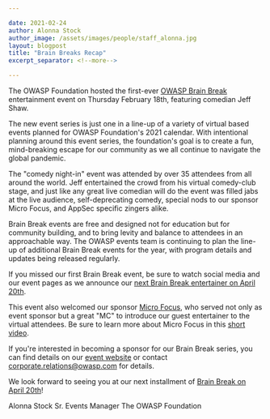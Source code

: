 ```yaml
---

date: 2021-02-24
author: Alonna Stock
author_image: /assets/images/people/staff_alonna.jpg
layout: blogpost
title: "Brain Breaks Recap"
excerpt_separator: <!--more-->

---
```


The OWASP Foundation hosted the first-ever [OWASP Brain Break](https://brainbreak.owasp.org/) entertainment event on Thursday February 18th, featuring comedian Jeff Shaw.

The new event series is just one in a line-up of a variety of virtual based events planned for OWASP Foundation's 2021 calendar. With intentional planning around this event series, the foundation's goal is to create a fun, mind-breaking escape for our community as we all continue to navigate the global pandemic.

<!--more-->

The "comedy night-in" event was attended by over 35 attendees from all around the world. Jeff entertained the crowd from his virtual comedy-club stage, and just like any great live comedian will do the event was filled jabs at the live audience, self-deprecating comedy, special nods to our sponsor Micro Focus, and AppSec specific zingers alike. 

Brain Break events are free and designed not for education but for community building, and to bring levity and balance to attendees in an approachable way. The OWASP events team is continuing to plan the line-up of additional Brain Break events for the year, with program details and updates being released regularly.

If you missed our first Brain Break event, be sure to watch social media and our event pages as we announce our [next Brain Break entertainer on April 20th](https://brainbreak.owasp.org/).

This event also welcomed our sponsor [Micro Focus](https://www.microfocus.com/en-us/portfolio/application-security), who served not only as event sponsor but a great "MC" to introduce our guest entertainer to the virtual attendees. Be sure to learn more about Micro Focus in this [short video](https://players.brightcove.net/5456344257001/HkaDA1joZ_default/index.html?videoId=6205287240001).

If you're interested in becoming a sponsor for our Brain Break series, you can find details on our [event website](https://brainbreak.owasp.org/sponsors/) or contact [corporate.relations@owasp.com](corporate.relations@owasp.com) for details. 

We look forward to seeing you at our next installment of [Brain Break on April 20th](https://brainbreak.owasp.org/)!

Alonna Stock 
Sr. Events Manager 
The OWASP Foundation
